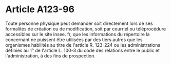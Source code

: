 # Article A123-96

Toute personne physique peut demander soit directement lors de ses formalités de création ou de modification, soit par courriel ou téléprocédure accessibles sur le site insee. fr, que les informations du répertoire la concernant ne puissent être utilisées par des tiers autres que les organismes habilités au titre de l'article R. 123-224 ou les administrations définies au 1° de l'article L. 100-3 du code des relations entre le public et l'administration, à des fins de prospection.
